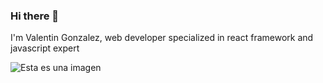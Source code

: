 ### Hi there 👋


I'm Valentin Gonzalez, web developer specialized in react framework and javascript expert

![Esta es una imagen](https://i0.wp.com/www.datadeckdev.com/wp-content/uploads/2021/12/javascript.png?fit=1024%2C1024&ssl=1)
